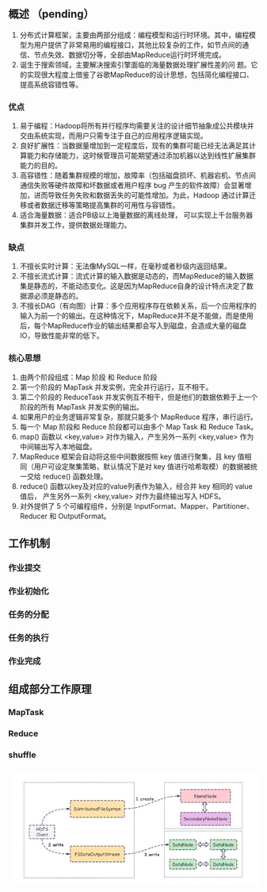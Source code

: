## 概述 （pending）
1. 分布式计算框架，主要由两部分组成：编程模型和运行时环境。其中，编程模型为用户提供了非常易用的编程接口，其他比较复杂的工作，如节点间的通信、节点失效、数据切分等，全部由MapReduce运行时环境完成。
2. 诞生于搜索领域，主要解决搜索引擎面临的海量数据处理扩展性差的问 题。它的实现很大程度上借鉴了谷歌MapReduce的设计思想，包括简化编程接口、 提高系统容错性等。
### 优点
1. 易于编程：Hadoop将所有并行程序均需要关注的设计细节抽象成公共模块并交由系统实现，而用户只需专注于自己的应用程序逻辑实现。
2. 良好扩展性：当数据量增加到一定程度后，现有的集群可能已经无法满足其计算能力和存储能力，这时候管理员可能期望通过添加机器以达到线性扩展集群能力的目的。
3. 高容错性：随着集群规模的增加，故障率（包括磁盘损坏、机器宕机、节点间通信失败等硬件故障和坏数据或者用户程序 bug 产生的软件故障）会显著增加，进而导致任务失败和数据丢失的可能性增加。为此，Hadoop 通过计算迁移或者数据迁移等策略提高集群的可用性与容错性。
4. 适合海量数据：适合PB级以上海量数据的离线处理， 可以实现上千台服务器集群并发工作，提供数据处理能力。
### 缺点
1. 不擅长实时计算：无法像MySQL一样，在毫秒或者秒级内返回结果。
2. 不擅长流式计算：流式计算的输入数据是动态的，而MapReduce的输入数据集是静态的，不能动态变化。这是因为MapReduce自身的设计特点决定了数据源必须是静态的。
3. 不擅长DAG（有向图）计算：多个应用程序存在依赖关系，后一个应用程序的输入为前一个的输出。在这种情况下，MapReduce并不是不能做，而是使用后，每个MapReduce作业的输出结果都会写入到磁盘，会造成大量的磁盘IO，导致性能非常的低下。
### 核心思想
1. 由两个阶段组成：Map 阶段 和 Reduce 阶段
2. 第一个阶段的 MapTask 并发实例，完全并行运行，互不相干。
3. 第二个阶段的 ReduceTask 并发实例互不相干，但是他们的数据依赖于上一个阶段的所有 MapTask 并发实例的输出。
4. 如果用户的业务逻辑非常复杂，那就只能多个 MapReduce 程序，串行运行。
5. 每一个 Map 阶段和 Reduce 阶段都可以由多个 Map Task 和 Reduce Task。
6. map() 函数以 <key,value> 对作为输入，产生另外一系列 <key,value> 作为中间输出写入本地磁盘。
7. MapReduce 框架会自动将这些中间数据按照 key 值进行聚集，且 key 值相同（用户可设定聚集策略，默认情况下是对 key 值进行哈希取模）的数据被统一交给 reduce() 函数处理。
8. reduce() 函数以key及对应的value列表作为输入，经合并 key 相同的 value 值后， 产生另外一系列 <key,value> 对作为最终输出写入 HDFS。
9. 对外提供了 5 个可编程组件，分别是 InputFormat、Mapper、Partitioner、Reducer 和 OutputFormat。
## 工作机制

### 作业提交

### 作业初始化

### 任务的分配

### 任务的执行

### 作业完成

## 组成部分工作原理

### MapTask

### Reduce

### shuffle

<img src="../../pic/Tools/Hadoop/hdfs-write.png" style="width:500px;padding:10px;"/>
